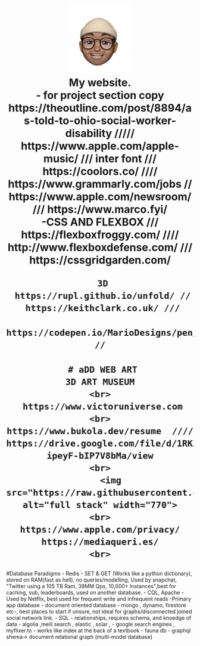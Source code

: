 <h1 align="center">
     <br>
        <a href="https://www.victoruniverse.com"><img src="https://raw.githubusercontent.com/cs50victor/personalwebsite/master/src/Assets/face.png" alt="my logo" width="170"></a>
    <br>
     My website.
     <br>
     -    for project section copy https://theoutline.com/post/8894/as-told-to-ohio-social-worker-disability  /////   https://www.apple.com/apple-music/    /// inter font /// https://coolors.co/ //// https://www.grammarly.com/jobs // https://www.apple.com/newsroom/ /// https://www.marco.fyi/
    <br>
          -CSS AND FLEXBOX ///      
     https://flexboxfroggy.com/   //// 
     http://www.flexboxdefense.com/  ///
     https://cssgridgarden.com/

     3D
     https://rupl.github.io/unfold/ //
     https://keithclark.co.uk/ ///
     https://codepen.io/MarioDesigns/pen/NdygoP  //

     # aDD WEB ART
     3D ART MUSEUM 
    <br>
     https://www.victoruniverse.com
    <br>
    https://www.bukola.dev/resume  ////  https://drive.google.com/file/d/1RK31EZ90tSt_Y3f4-ipeyF-bIP7V8bMa/view
    <br>
        <img src="https://raw.githubusercontent.com/cs50victor/personalwebsite/master/full%20stack.jpg" alt="full stack" width="770">
    <br>
    https://www.apple.com/privacy/
    https://mediaqueri.es/
    <br>
     
</h1>
<p>
     #Database Paradigms
     -   Redis - SET & GET (Works like a python dictionary), stored on RAM(fast as hell), no queries/modelling,    Used by snapchat, "Twitter using a 105 TB Ram, 39MM Qps, 10,000+ Instances",best for caching, sub, leaderboards, used on another database.
     -   CQL, Apache - Used by Netflix, best used for frequent write and infrequent reads
     -Primary app database - document oriented database - mongo , dynamo, firestore etc-, best places to start if unsure, not ideal for graphs/disconnected joined social network link.
     - SQL - relationships, requires schema, and knoedge of data
     - algolia ,meili search ,  elastic , solar , - google search engines , myflixer.to - works like index at the back of a textbook
     - fauna db - graphql shema-> document relational graph (multi-model  database)
</p>
